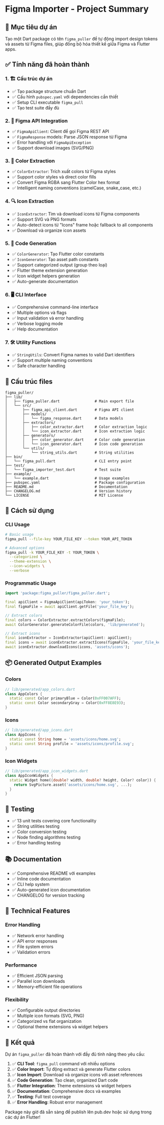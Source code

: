 # Figma Importer - Project Summary

## 🎯 Mục tiêu dự án
Tạo một Dart package có tên `figma_puller` để tự động import design tokens và assets từ Figma files, giúp đồng bộ hóa thiết kế giữa Figma và Flutter apps.

## ✅ Tính năng đã hoàn thành

### 1. 🏗️ Cấu trúc dự án
- ✅ Tạo package structure chuẩn Dart
- ✅ Cấu hình `pubspec.yaml` với dependencies cần thiết
- ✅ Setup CLI executable `figma_pull`
- ✅ Tạo test suite đầy đủ

### 2. 🔌 Figma API Integration
- ✅ `FigmaApiClient`: Client để gọi Figma REST API
- ✅ `FigmaResponse` models: Parse JSON response từ Figma
- ✅ Error handling với `FigmaApiException`
- ✅ Support download images (SVG/PNG)

### 3. 🎨 Color Extraction
- ✅ `ColorExtractor`: Trích xuất colors từ Figma styles
- ✅ Support color styles và direct color fills
- ✅ Convert Figma RGBA sang Flutter Color hex format
- ✅ Intelligent naming conventions (camelCase, snake_case, etc.)

### 4. 🔍 Icon Extraction  
- ✅ `IconExtractor`: Tìm và download icons từ Figma components
- ✅ Support SVG và PNG formats
- ✅ Auto-detect icons từ "Icons" frame hoặc fallback to all components
- ✅ Download và organize icon assets

### 5. 📝 Code Generation
- ✅ `ColorGenerator`: Tạo Flutter color constants
- ✅ `IconGenerator`: Tạo asset path constants
- ✅ Support categorized output (group theo loại)
- ✅ Flutter theme extension generation
- ✅ Icon widget helpers generation
- ✅ Auto-generate documentation

### 6. 🖥️ CLI Interface
- ✅ Comprehensive command-line interface
- ✅ Multiple options và flags
- ✅ Input validation và error handling
- ✅ Verbose logging mode
- ✅ Help documentation

### 7. 🛠️ Utility Functions
- ✅ `StringUtils`: Convert Figma names to valid Dart identifiers
- ✅ Support multiple naming conventions
- ✅ Safe character handling

## 📁 Cấu trúc files

```
figma_puller/
├── lib/
│   ├── figma_puller.dart                # Main export file
│   └── src/
│       ├── figma_api_client.dart        # Figma API client
│       ├── models/
│       │   └── figma_response.dart      # Data models
│       ├── extractors/
│       │   ├── color_extractor.dart     # Color extraction logic
│       │   └── icon_extractor.dart      # Icon extraction logic
│       ├── generators/
│       │   ├── color_generator.dart     # Color code generation
│       │   └── icon_generator.dart      # Icon code generation
│       └── utils/
│           └── string_utils.dart        # String utilities
├── bin/
│   └── figma_pull.dart                  # CLI entry point
├── test/
│   └── figma_importer_test.dart         # Test suite
├── example/
│   └── example.dart                     # Usage examples
├── pubspec.yaml                         # Package configuration
├── README.md                            # Documentation
├── CHANGELOG.md                         # Version history
└── LICENSE                              # MIT License
```

## 🚀 Cách sử dụng

### CLI Usage
```bash
# Basic usage
figma_pull --file-key YOUR_FILE_KEY --token YOUR_API_TOKEN

# Advanced options
figma_pull -k YOUR_FILE_KEY -t YOUR_TOKEN \
  --categorized \
  --theme-extension \
  --icon-widgets \
  --verbose
```

### Programmatic Usage
```dart
import 'package:figma_puller/figma_puller.dart';

final apiClient = FigmaApiClient(apiToken: 'your_token');
final figmaFile = await apiClient.getFile('your_file_key');

// Extract colors
final colors = ColorExtractor.extractColors(figmaFile);
await ColorGenerator.generateColorFile(colors, 'lib/generated');

// Extract icons
final iconExtractor = IconExtractor(apiClient: apiClient);
final icons = await iconExtractor.extractIcons(figmaFile, 'your_file_key');
await iconExtractor.downloadIcons(icons, 'assets/icons');
```

## 📦 Generated Output Examples

### Colors
```dart
// lib/generated/app_colors.dart
class AppColors {
  static const Color primaryBlue = Color(0xFF007AFF);
  static const Color secondaryGray = Color(0xFF8E8E93);
}
```

### Icons
```dart
// lib/generated/app_icons.dart
class AppIcons {
  static const String home = 'assets/icons/home.svg';
  static const String profile = 'assets/icons/profile.svg';
}
```

### Icon Widgets
```dart
// lib/generated/app_icon_widgets.dart
class AppIconWidgets {
  static Widget home({double? width, double? height, Color? color}) {
    return SvgPicture.asset('assets/icons/home.svg', ...);
  }
}
```

## 🧪 Testing
- ✅ 13 unit tests covering core functionality
- ✅ String utilities testing
- ✅ Color conversion testing  
- ✅ Node finding algorithms testing
- ✅ Error handling testing

## 📚 Documentation
- ✅ Comprehensive README với examples
- ✅ Inline code documentation
- ✅ CLI help system
- ✅ Auto-generated icon documentation
- ✅ CHANGELOG for version tracking

## 🔧 Technical Features

### Error Handling
- ✅ Network error handling
- ✅ API error responses
- ✅ File system errors
- ✅ Validation errors

### Performance
- ✅ Efficient JSON parsing
- ✅ Parallel icon downloads
- ✅ Memory-efficient file operations

### Flexibility
- ✅ Configurable output directories
- ✅ Multiple icon formats (SVG, PNG)
- ✅ Categorized vs flat organization
- ✅ Optional theme extensions và widget helpers

## 🎉 Kết quả
Dự án `figma_puller` đã hoàn thành với đầy đủ tính năng theo yêu cầu:

1. ✅ **CLI Tool**: `figma_pull` command với nhiều options
2. ✅ **Color Import**: Tự động extract và generate Flutter colors
3. ✅ **Icon Import**: Download và organize icons với asset references
4. ✅ **Code Generation**: Tạo clean, organized Dart code
5. ✅ **Flutter Integration**: Theme extensions và widget helpers
6. ✅ **Documentation**: Comprehensive docs và examples
7. ✅ **Testing**: Full test coverage
8. ✅ **Error Handling**: Robust error management

Package này giờ đã sẵn sàng để publish lên pub.dev hoặc sử dụng trong các dự án Flutter!
